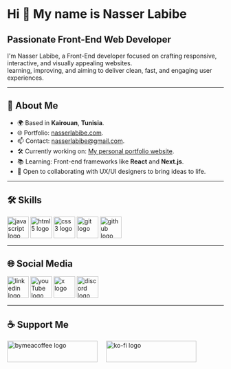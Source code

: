 <h1>Hi 👋 My name is Nasser Labibe</h1>
<h2>Passionate Front-End Web Developer</h2>
<p>I'm Nasser Labibe, a Front-End developer focused on crafting responsive, interactive, and visually appealing websites.<br>learning, improving, and aiming to deliver clean, fast, and engaging user experiences.</p>
<hr>
<h2>📄 About Me</h2>
<ul>
    <li>🌍 Based in <strong>Kairouan</strong>, <strong>Tunisia</strong>.</li>
    <li>🌐 Portfolio: <a href="https://nasserlabibe.netlify.app" target="_blank">nasserlabibe.com</a>.</li>
    <li>📫 Contact: <a href="mailto:nasserlabibe@gmail.com" target="_blank">nasserlabibe@gmail.com</a>.</li>
    <li>🛠️ Currently working on: <a href="https://nasserlabibe.netlify.app" target="_blank">My personal portfolio website</a>.</li>
    <li>📚 Learning: Front-end frameworks like <strong>React</strong> and <strong>Next.js</strong>.</li>
    <li>🤝 Open to collaborating with UX/UI designers to bring ideas to life.</li>
</ul>
<hr>
<h2>🛠 Skills</h2>
<div>
    <a href="https://developer.mozilla.org/en-US/docs/Web/JavaScript" target="_blank"><img src="https://img.icons8.com/?size=100&id=108784&format=png&color=F7DF1E" width="50" alt="javascript logo" /></a>
    <a href="https://developer.mozilla.org/en-US/docs/Web/HTML" target="_blank"><img src="https://img.icons8.com/?size=100&id=20909&format=png&color=E34F26" width="50" alt="html5 logo" /></a>
    <a href="https://developer.mozilla.org/en-US/docs/Web/CSS" target="_blank"><img src="https://img.icons8.com/?size=100&id=21278&format=png&color=1572B6" width="50" alt="css3 logo" /></a>
    <a href="https://git-scm.com/" target="_blank"><img src="https://img.icons8.com/?size=100&id=20906&format=png&color=F05032" width="50" alt="git logo" /></a>
    <a href="https://github.com/" target="_blank"><img src="https://img.icons8.com/?size=100&id=3tC9EQumUAuq&format=png&color=FFFFFF" width="50" alt="github logo" /></a>
</div>
<hr>
<h2>🌐 Social Media</h2>
<div>
    <a href="https://linkedin.com/in/nasserlabibe" target="_blank"><img src="https://img.icons8.com/?size=100&id=13930&format=png&color=0A66C2" width="50" alt="linkedin logo" /></a>
    <a href="https://youtube.com/@nasserlabibe" target="_blank"><img src="https://img.icons8.com/?size=100&id=19318&format=png&color=FF0000" width="50" alt="youTube logo" /></a>
    <a href="https://x.com/nasserlabibe" target="_blank"><img src="https://img.icons8.com/?size=100&id=YfCbGWCWcuar&format=png&color=FFFFFF" width="50" alt="x logo" /></a>
    <a href="https://discord.gg/2ePeUZzzm8" target="_blank"><img src="https://img.icons8.com/?size=100&id=M725CLW4L7wE&format=png&color=5865F2" width="50" alt="discord logo" /></a>
</div>
<hr>
<h2>☕ Support Me</h3>
<div>
    <a href="https://www.buymeacoffee.com/nasserlabibe" target="_blank"><img src="https://cdn.buymeacoffee.com/buttons/v2/default-yellow.png" height="50" width="210" alt="bymeacoffee logo"/></a>
    <img width="12"><img>
    <a href="https://ko-fi.com/nasserlabibe" target="_blank"><img src="https://storage.ko-fi.com/cdn/kofi3.png?v=3" height="50" width="210" alt="ko-fi logo"/></a>
</div>
